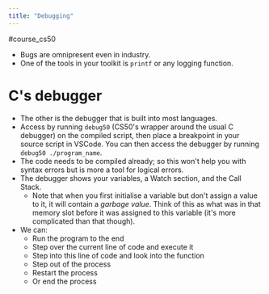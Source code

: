 ```yaml
---
title: "Debugging"
---
```

#course_cs50 

- Bugs are omnipresent even in industry.
- One of the tools in your toolkit is `printf` or any logging function.

# C's debugger

- The other is the debugger that is built into most languages.
- Access by running `debug50` (CS50's wrapper around the usual C debugger) on the compiled script, then place a breakpoint in your source script in VSCode. You can then access the debugger by running `debug50 ./program_name`.
- The code needs to be compiled already; so this won't help you with syntax errors but is more a tool for logical errors.
- The debugger shows your variables, a Watch section, and the Call Stack.
    - Note that when you first initialise a variable but don't assign a value to it, it will contain a *garbage value*. Think of this as what was in that memory slot before it was assigned to this variable (it's more complicated than that though).
- We can:
    - Run the program to the end
    - Step over the current line of code and execute it
    - Step into this line of code and look into the function
    - Step out of the process
    - Restart the process
    - Or end the process
